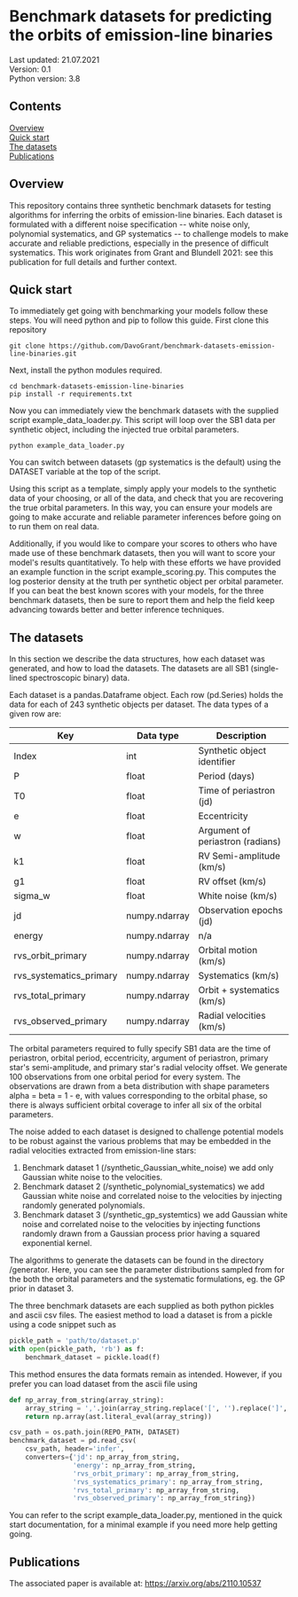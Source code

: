 # Benchmark datasets for predicting the orbits of emission-line binaries

Last updated: 21.07.2021<br>
Version: 0.1<br>
Python version: 3.8<br>

## Contents
[Overview](#overview)<br>
[Quick start](#quick-start)<br>
[The datasets](#the-datasets)<br>
[Publications](#publications)<br>

## Overview
This repository contains three synthetic benchmark datasets for testing
algorithms for inferring the orbits of emission-line binaries. Each dataset 
is formulated with a different noise specification -- white noise only, 
polynomial systematics, and GP systematics -- to challenge models to 
make accurate and reliable predictions, especially in the presence of 
difficult systematics. This work originates from Grant and Blundell 2021: see 
this publication for full details and further context.

## Quick start
To immediately get going with benchmarking your models follow these steps. 
You will need python and pip to follow this guide. First clone this repository
```
git clone https://github.com/DavoGrant/benchmark-datasets-emission-line-binaries.git
```
Next, install the python modules required.
```
cd benchmark-datasets-emission-line-binaries
pip install -r requirements.txt
```
Now you can immediately view the benchmark datasets with the supplied script 
example_data_loader.py. This script will loop over the SB1 data per synthetic 
object, including the injected true orbital parameters.
```
python example_data_loader.py
```
You can switch between datasets (gp systematics is the default) using the DATASET 
variable at the top of the script. 

Using this script as a template, simply apply your models to the synthetic data 
of your choosing, or all of the data, and check that you are recovering the true 
orbital parameters. In this way, you can ensure your models are going to make 
accurate and reliable parameter inferences before going on to run them on real data.

Additionally, if you would like to compare your scores to others who have made use 
of these benchmark datasets, then you will want to score your model's results 
quantitatively. To help with these efforts we have provided an example function in
the script example_scoring.py. This computes the log posterior density at the truth
per synthetic object per orbital parameter. If you can beat the best known scores with 
your models, for the three benchmark datasets, then be sure to report them and help the
field keep advancing towards better and better inference techniques.

## The datasets
In this section we describe the data structures, how each dataset was generated, and 
how to load the datasets. The datasets are all SB1 (single-lined spectroscopic binary) 
data.

Each dataset is a pandas.Dataframe object. Each row (pd.Series) holds the data for each 
of 243 synthetic objects per dataset. The data types of a given row are:

| Key | Data type | Description |
| ------------- | ------------- | ------------- |
| Index  | int  |  Synthetic object identifier
| P  | float  |  Period (days)  |
| T0  | float  | Time of periastron (jd)  |
| e  | float  |  Eccentricity  |
| w  | float  |  Argument of periastron (radians)  |
| k1  | float  |  RV Semi-amplitude (km/s)  |
| g1  | float  |  RV offset (km/s)  |
| sigma_w  | float  |  White noise (km/s)  |
| jd  | numpy.ndarray  |  Observation epochs (jd)  |
| energy  | numpy.ndarray  |  n/a  |
| rvs_orbit_primary  | numpy.ndarray  |  Orbital motion (km/s)  |
| rvs_systematics_primary  | numpy.ndarray  |  Systematics (km/s)  |
| rvs_total_primary  | numpy.ndarray  |  Orbit + systematics (km/s)  |
| rvs_observed_primary  | numpy.ndarray  |  Radial velocities (km/s)  |

The orbital parameters required to fully specify SB1 data are the time of periastron, 
orbital period, eccentricity, argument of periastron, primary star's semi-amplitude, 
and primary star's radial velocity offset. We generate 100 observations from one 
orbital period for every system. The observations are drawn from a beta distribution with 
shape parameters alpha = beta = 1 - e, with values corresponding to the orbital phase, so 
there is always sufficient orbital coverage to infer all six of the orbital parameters.

The noise added to each dataset is designed to challenge potential models to be robust 
against the various problems that may be embedded in the radial velocities extracted 
from emission-line stars:
1. Benchmark dataset 1 (/synthetic_Gaussian_white_noise) we add only Gaussian white noise 
to the velocities.
1. Benchmark dataset 2 (/synthetic_polynomial_systematics) we add Gaussian white noise and 
correlated noise to the velocities by injecting randomly generated polynomials.
1. Benchmark dataset 3 (/synthetic_gp_systemtics) we add Gaussian white noise and 
correlated noise to the velocities by injecting functions randomly drawn from a 
Gaussian process prior having a squared exponential kernel.

The algorithms to generate the datasets can be found in the directory /generator. Here, 
you can see the parameter distributions sampled from for the both the orbital parameters 
and the systematic formulations, eg. the GP prior in dataset 3.

The three benchmark datasets are each supplied as both python pickles and ascii 
csv files. The easiest method to load a dataset is from a pickle using a code snippet 
such as
```python
pickle_path = 'path/to/dataset.p'
with open(pickle_path, 'rb') as f:
    benchmark_dataset = pickle.load(f)
```
This method ensures the data formats remain as intended. However, if you prefer you 
can load dataset from the ascii file using
```python
def np_array_from_string(array_string):
    array_string = ','.join(array_string.replace('[', '').replace(']', '').split())
    return np.array(ast.literal_eval(array_string))

csv_path = os.path.join(REPO_PATH, DATASET)
benchmark_dataset = pd.read_csv(
    csv_path, header='infer',
    converters={'jd': np_array_from_string,
                'energy': np_array_from_string,
                'rvs_orbit_primary': np_array_from_string,
                'rvs_systematics_primary': np_array_from_string,
                'rvs_total_primary': np_array_from_string,
                'rvs_observed_primary': np_array_from_string})
```
You can refer to the script example_data_loader.py, mentioned in the quick start 
documentation, for a minimal example if you need more help getting going.

## Publications
The associated paper is available at:
https://arxiv.org/abs/2110.10537

